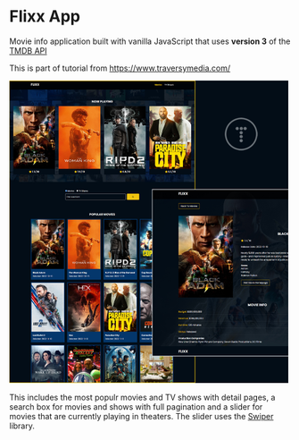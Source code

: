 # Flixx App

Movie info application built with vanilla JavaScript that uses **version 3** of the [TMDB API](https://developers.themoviedb.org/3)

This is part of tutorial from https://www.traversymedia.com/ 

<img src="images/screen.jpg" width="500">

This includes the most populr movies and TV shows with detail pages, a search box for movies and shows with full pagination and a slider for movies that are currently playing in theaters. The slider uses the [Swiper](https://swiperjs.com) library.


